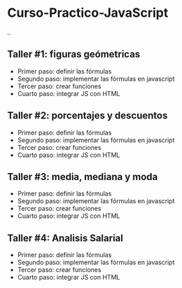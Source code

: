 # Curso-Practico-JavaScript

..

## Taller #1: figuras geómetricas

- Primer paso: definir las fórmulas
- Segundo paso: implementar las fórmulas en javascript
- Tercer paso: crear funciones 
- Cuarto paso: integrar JS con HTML

## Taller #2: porcentajes y descuentos

- Primer paso: definir las fórmulas
- Segundo paso: implementar las fórmulas en javascript
- Tercer paso: crear funciones 
- Cuarto paso: integrar JS con HTML

## Taller #3: media, mediana y moda

- Primer paso: definir las fórmulas
- Segundo paso: implementar las fórmulas en javascript
- Tercer paso: crear funciones 
- Cuarto paso: integrar JS con HTML

## Taller #4: Analisis Salarial

- Primer paso: definir las fórmulas
- Segundo paso: implementar las fórmulas en javascript
- Tercer paso: crear funciones 
- Cuarto paso: integrar JS con HTML
